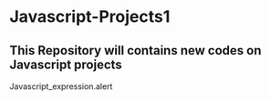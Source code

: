 # Javascript-Projects1
## This Repository will contains new codes on Javascript projects
Javascript_expression.alert
